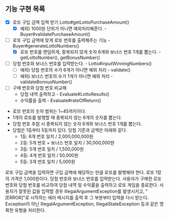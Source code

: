 ## 기능 구현 목록
- [x] 로또 구입 금액 입력 받기 Lotto#getLottoPurchaseAmount()
  - [x] 예외) 1000원 단위가 아니면 예외처리해준다. - Buyer#validatePurchaseAmount()
- [ ] 로또 구입 금액에 맞게 로또 번호를 출력해주는 기능 - Buyer#generateLottoNumbers()
  - [x] 로또 번호를 랜덤하게, 중복되지 않게 숫자 6개와 보너스 번호 1개를 뽑는다. - getLottoNumber(), getBonusNumber()
- [ ] 당첨 번호와 보너스 번호를 입력받는다. - Lotto#inputWinningNumbers()
  - [ ] 예외) 당첨 번호의 수가 6개가 아니면 예외 처리 - validate()
  - [ ] 예외) 보너스 번호의 수가 1개가 아니면 예외 처리 - validateBonnusNumber()
- [ ] 구매 번호와 담첨 번호 비교해 
  - 당첨 내역 출력하고  - Evaluate#LottoResults()
  - 수익률을 출력 - Evaluate#rateOfReturn()


- 로또 번호의 숫자 범위는 1~45까지이다.
- 1개의 로또를 발행할 때 중복되지 않는 6개의 숫자를 뽑는다.
- 당첨 번호 추첨 시 중복되지 않는 숫자 6개와 보너스 번호 1개를 뽑는다.
- 당첨은 1등부터 5등까지 있다. 당첨 기준과 금액은 아래와 같다.
    - 1등: 6개 번호 일치 / 2,000,000,000원
    - 2등: 5개 번호 + 보너스 번호 일치 / 30,000,000원
    - 3등: 5개 번호 일치 / 1,500,000원
    - 4등: 4개 번호 일치 / 50,000원
    - 5등: 3개 번호 일치 / 5,000원
  
로또 구입 금액을 입력하면 구입 금액에 해당하는 만큼 로또를 발행해야 한다.
로또 1장의 가격은 1,000원이다.
당첨 번호와 보너스 번호를 입력받는다.
사용자가 구매한 로또 번호와 당첨 번호를 비교하여 당첨 내역 및 수익률을 출력하고 로또 게임을 종료한다.
사용자가 잘못된 값을 입력할 경우 IllegalArgumentException를 발생시키고, "[ERROR]"로 시작하는 에러 메시지를 출력 후 그 부분부터 입력을 다시 받는다.
Exception이 아닌 IllegalArgumentException, IllegalStateException 등과 같은 명확한 유형을 처리한다.